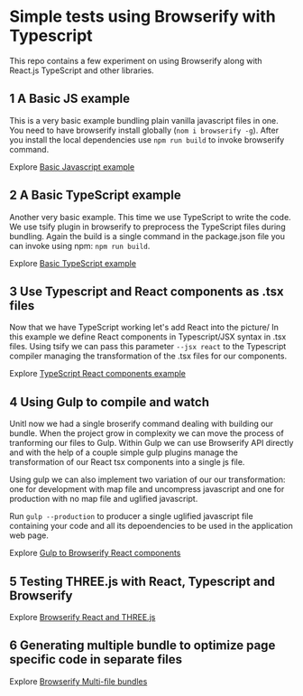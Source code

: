 # Simple tests using Browserify with Typescript

This repo contains a few experiment on using Browserify along with React.js TypeScript and other libraries.

## 1 A Basic JS example

This is a very basic example bundling plain vanilla javascript files in one.
You need to have browserify install globally (`nom i browserify -g`). 
After you install the local dependencies use `npm run build` to invoke browserify command.

Explore [Basic Javascript example](tree/master/basic_js)


## 2 A Basic TypeScript example 

Another very basic example. This time we use TypeScript to write the code.
We use tsify plugin in browserify to preprocess the TypeScript files during bundling.
Again the build is a single command in the package.json file you can invoke using npm:
`npm run build`.

Explore [Basic TypeScript example](tree/master/basic_ts)

## 3 Use Typescript and React components as .tsx files 

Now that we have TypeScript working let's add React into the picture/ 
In this example we define React components in Typescript/JSX syntax in .tsx files.
Using tsify we can pass this parameter `--jsx react` to the Typescript compiler 
managing the transformation of the .tsx files for our components.

Explore [TypeScript React components example](tree/master/react_ts)

## 4 Using Gulp to compile and watch  

Unitl now we had a single broserify command dealing with building our bundle.
When the project grow in complexity we can move the process of tranforming our
files to Gulp.
Within Gulp we can use Browserify API directly and with the help of a couple simple 
gulp plugins manage the transformation of our React tsx components into a single js file.

Using gulp we can also implement two variation of our our transformation: one for development
with map file and uncompress javascript and one for production with no map file and uglified
javascript.

Run `gulp --production` to producer a single uglified javascript file containing your code and
all its depoendencies to be used in the application web page.

Explore [Gulp to Browserify React components](tree/master/gulpreact_ts)

## 5 Testing THREE.js with React, Typescript and Browserify  

Explore [Browserify React and THREE.js](tree/master/react_three_ts)

## 6 Generating multiple bundle to optimize page specific code in separate files  

Explore [Browserify Multi-file bundles](tree/master/gulpmultireact_ts)
